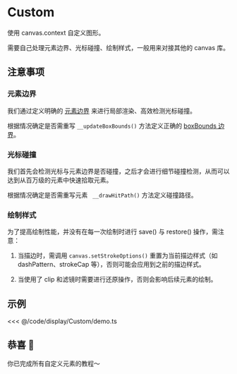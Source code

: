 # Custom

使用 canvas.context 自定义图形。

需要自己处理元素边界、光标碰撞、绘制样式，一般用来对接其他的 canvas 库。

## 注意事项

### 元素边界

我们通过定义明确的 [元素边界](/guide/basic/bounds.md) 来进行局部渲染、高效检测光标碰撞。

根据情况确定是否需重写 `__updateBoxBounds()` 方法定义正确的 [boxBounds 边界](/reference/property/bounds.md#boxbounds-iboundsdata)。

### 光标碰撞

我们首先会检测光标与元素边界是否碰撞，之后才会进行细节碰撞检测，从而可以达到从百万级的元素中快速拾取元素。

根据情况确定是否需重写元素 ` __drawHitPath()` 方法定义碰撞路径。

### 绘制样式

为了提高绘制性能，并没有在每一次绘制时进行 save() 与 restore() 操作，需注意：

1. 当描边时，需调用 `canvas.setStrokeOptions()` 重置为当前描边样式（如 dashPattern、strokeCap 等），否则可能会应用到之前的描边样式。

2. 当使用了 clip 和滤镜时需要进行还原操作，否则会影响后续元素的绘制。

## 示例

<<< @/code/display/Custom/demo.ts

## 恭喜 🎉

你已完成所有自定义元素的教程～
